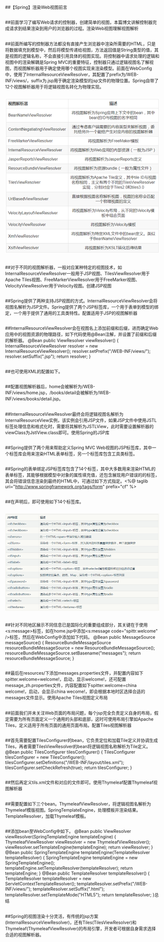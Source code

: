 ##【Spring】渲染Web视图前言

##
##前面学习了编写Web请求的控制器，创建简单的视图，本篇博文讲解控制器完成请求到结果渲染到用户的浏览器的过程。渲染Web视图理解视图解析

##
##前面所编写的控制器方法都没有直接产生浏览器中渲染所需要的HTML，只是将数据填充到模型中，然后将模型传递给视图，方法返回值是String类型的值，其是视图的逻辑名称，不会直接引用具体的视图实现。将控制器中请求处理的逻辑和视图中的渲染解耦是Spring MVC的重要特征，控制器只通过逻辑视图名了解视图，而视图解析器用于确定使用哪个视图实现来渲染模型。前面在WebConfig中，使用了InternalResourceViewResolver，其配置了prefix为/WEB-INF/views/，suffix为.jsp用于确定渲染模型的jsp文件的物理位置。Spring自带了12个视图解析器用于将逻辑视图名转化为物理实现。

##
## ![Alt text](../md/img/view-resolver.png)

##
##对于不同的视图解析器，一般对应某种特定的视图技术，如InternalResourceViewResolver一般用于JSP视图、TilesViewResolver用于Apache Tiles视图、FreeMarkerViewResolver用于FreeMarker视图、VelocityViewResolver用于Velocity视图。创建JSP视图

##
##Spring提供了两种支持JSP视图的方式。InternalResourceViewResolver会将视图名解析为JSP文件。Spring提供了两个JSP标签库，一个用于表单到模型的绑定，一个用于提供了通用的工具类特性。配置适用于JSP的视图解析器

##
##InternalResourceViewResolver会在视图名上添加前缀和后缀，进而确定Web应用中的视图资源的物理路径，如下代码使用@Bean注解，并设置了前缀和后缀的解析器。    @Bean    public ViewResolver viewResolver() {        InternalResourceViewResolver resolver = new InternalResourceViewResolver();        resolver.setPrefix("/WEB-INF/views/");        resolver.setSuffix(".jsp");        return resolver;    	}

##
##也可使用XML的配置如下。<bean id="viewResolver" class="org.springframework.web.servlet.view.InternalResourceViewResolver"    p:prefix="/WEB-INF/views/"    p:suffix=".jsp" />

##
##配置视图解析器后，home会被解析为/WEB-INF/views/home.jsp，/books/detail会被解析为/WEB-INF/views/books/detail.jsp。

##
##InternalResourceViewResolver最终会将逻辑视图名解析为InternalResourceView实例，该实例会引用JSP文件，如果JSP文件中使用JSTL标签处理信息和格式化时，需要将其解析为JSTLView，此时需要设置解析器的viewClass为JstlView.class即可。使用Spring的JSP库

##
##Spring提供了两个用来帮助定义Spring MVC Web视图的JSP标签库，其中一个标签库会用来渲染HTML表单标签，另一个标签库包含工具类标签。

##
##Spring的表单绑定JSP标签库包含了14个标签，其中大多数用来渲染HTML的表单标签，其能够根据模型中对象的属性填充值，还包含展现用户错误的的标签，其会将错误信息渲染到最终的HTML中，可通过如下方式指定。<%@ taglib uri="http://www.springframework.org/tags/form" prefix="cf" %>

##
##在声明后，即可使用如下14个标签库。

##
## ![Alt text](../md/img/sf-html-form.png)

##
##针对不同地区展示不同信息已是国际化的重要组成部分，其关键在于使用<s:message>标签，如在home.jsp中添加<s:message code="spittr.welcome" />标签，然后在WebConfig中添加如下代码。    @Bean    public MessageSource messageSource() {        ResourceBundleMessageSource resourceBundleMessageSource = new ResourceBundleMessageSource();        resourceBundleMessageSource.setBasename("messages");        return resourceBundleMessageSource;    	}

##
##最后在resources/下添加messages.properties文件，并配置内容如下spitter.welcome=welcome!，启动，显示welcome!，还可配置message_zh.properties文件，内容配置如下spitter.welcome=china welcome!，启动，会显示china wecome!，即会根据本地时区选择合适的messages文件显示。使用Apache Tiles视图定义布局

##
##前面我们并未关注Web页面的布局问题，每个jsp完全负责定义自身的布局，假定需要为所有页面定义一个通用的头部和底部，这时可使用布局引擎如Apache Tiles，定义适用于所有页面的通用页面布局。配置Tiles视图解析器

##
##首先需要配置TilesConfigurer的bean，它负责定位和加载Tile定义并协调生成Tiles，再者需要TilesViewResolver的bean将逻辑视图名称解析为Tile定义。    @Bean    public TilesConfigurer tilesConfigurer() {        TilesConfigurer tilesConfigurer = new TilesConfigurer();        tilesConfigurer.setDefinitions("/WEB-INF/layout/tiles.xml");        tilesConfigurer.setCheckRefresh(true);        return tilesConfigurer;    	}

##
##然后再定义tils.xml文件和对应的文件即可。使用Thymeleaf配置Thymeleaf视图解析器

##
##需要配置如下三个bean。ThymeleafViewResolver，将逻辑视图名解析为Thymeleaf模版视图。SpringTemplateEngine，处理模板并渲染结果。TemplateResolver，加载Thymeleaf模板。

##
##添加bean至WebConfig中如下。    @Bean    public ViewResolver viewResolver(SpringTemplateEngine templateEngine) {        ThymeleafViewResolver viewResolver = new ThymeleafViewResolver();        viewResolver.setTemplateEngine(templateEngine);        return viewResolver;    	}    @Bean    public SpringTemplateEngine templateEngine(TemplateResolver templateResolver) {        SpringTemplateEngine templateEngine = new SpringTemplateEngine();        templateEngine.setTemplateResolver(templateResolver);        return templateEngine;    	}    @Bean    public TemplateResolver templateResolver() {        TemplateResolver templateResolver = new ServletContextTemplateResolver();        templateResolver.setPrefix("/WEB-INF/views/");        templateResolver.setSuffix(".html");        templateResolver.setTemplateMode("HTML5");        return templateResolver;    	}总结

##
##Spring的视图渲染十分灵活，有传统的jsp方案(InternalResourceViewResolver)，还有Tiles(TilesViewResolver)和Thymeleaf(ThymeleafViewResolver)的布局引擎，开发者可根据自身需求选择合适的视图解析器。